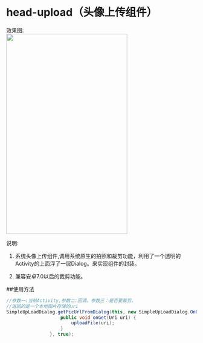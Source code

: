 # head-upload（头像上传组件）

效果图:</br>
<img src="./img/des.gif"  height="530" width="320">

说明:
1. 系统头像上传组件,调用系统原生的拍照和裁剪功能，利用了一个透明的Activity的上面浮了一层Dialog。来实现组件的封装。

2. 兼容安卓7.0以后的裁剪功能。

##使用方法

```JAVA
//参数一:当前Activity,参数二:回调。参数三：是否要裁剪。
//返回的是一个本地图片存储的uri
SimpleUpLoadDialog.getPicUrlFromDialog(this, new SimpleUpLoadDialog.OnGetListener() {
                    public void onGet(Uri uri) {
                        uploadFile(uri);
                    }
                }, true);
```
